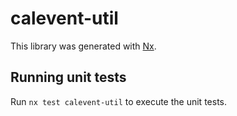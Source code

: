 # calevent-util

This library was generated with [Nx](https://nx.dev).

## Running unit tests

Run `nx test calevent-util` to execute the unit tests.

